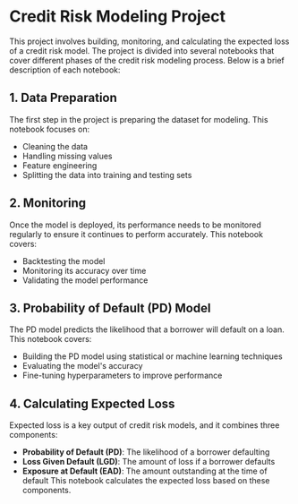 
# Credit Risk Modeling Project

This project involves building, monitoring, and calculating the expected loss of a credit risk model. The project is divided into several notebooks that cover different phases of the credit risk modeling process. Below is a brief description of each notebook:

## 1. Data Preparation
The first step in the project is preparing the dataset for modeling. This notebook focuses on:
- Cleaning the data
- Handling missing values
- Feature engineering
- Splitting the data into training and testing sets

## 2. Monitoring
Once the model is deployed, its performance needs to be monitored regularly to ensure it continues to perform accurately. This notebook covers:
- Backtesting the model
- Monitoring its accuracy over time
- Validating the model performance

## 3. Probability of Default (PD) Model
The PD model predicts the likelihood that a borrower will default on a loan. This notebook covers:
- Building the PD model using statistical or machine learning techniques
- Evaluating the model's accuracy
- Fine-tuning hyperparameters to improve performance

## 4. Calculating Expected Loss
Expected loss is a key output of credit risk models, and it combines three components:
- **Probability of Default (PD)**: The likelihood of a borrower defaulting
- **Loss Given Default (LGD)**: The amount of loss if a borrower defaults
- **Exposure at Default (EAD)**: The amount outstanding at the time of default
This notebook calculates the expected loss based on these components.


